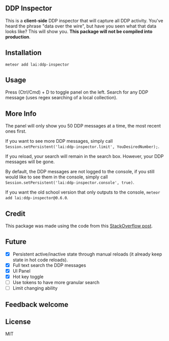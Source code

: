## DDP Inspector

This is a __client-side__ DDP inspector that will capture all DDP activity. You've heard the phrase "data over the wire", but have you seen what that data looks like? This will show you. __This package will not be compiled into production__.

## Installation

```
meteor add lai:ddp-inspector
```

## Usage

Press (Ctrl/Cmd) + D to toggle panel on the left.
Search for any DDP message (uses regex searching of a local collection).

## More Info

The panel will only show you 50 DDP messages at a time, the most recent ones first. 

If you want to see more DDP messages, simply call `Session.setPersistent('lai:ddp-inspector.limit', YouDesiredNumber);`.

If you reload, your search will remain in the search box. However, your DDP messages will be gone.

By default, the DDP messages are not logged to the console, if you still would like to see them in the console, simply call `Session.setPersistent('lai:ddp-inspector.console', true)`.

If you want the old school version that only outputs to the console, `meteor add lai:ddp-inspector@0.6.0`.

## Credit

This package was made using the code from this [StackOverflow post](http://stackoverflow.com/a/25373867/620010).

## Future

* [x] Persistent active/inactive state through manual reloads (it already keep state in hot code reloads).
* [x] Full text search the DDP messages
* [x] UI Panel
* [x] Hot key toggle
* [ ] Use tokens to have more granular search
* [ ] Limit changing ability

## Feedback welcome

## License

MIT
